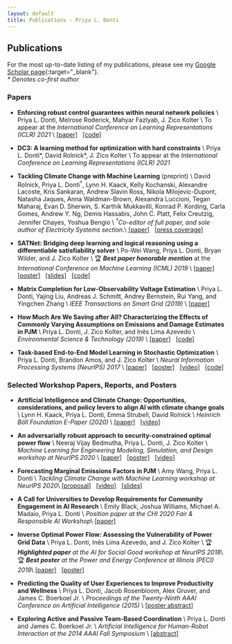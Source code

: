 ```yaml
---
layout: default
title: Publications - Priya L. Donti
---
```


## Publications

For the most up-to-date listing of my publications, please see my [Google Scholar page](https://scholar.google.com/citations?user=PfRSkfEAAAAJ){:target="_blank"}.<br>
_* Denotes co-first author_

### Papers

* __Enforcing robust control guarantees within neural network policies__ \\
Priya L. Donti, Melrose Roderick, Mahyar Fazlyab, J. Zico Kolter \\
To appear at the _International Conference on Learning Representations (ICLR) 2021_ \\
<a href="https://arxiv.org/abs/2011.08105" target="_blank">[paper]</a>
&nbsp; 
<a href="https://github.com/locuslab/robust-nn-control" target="_blank">[code]</a>

* __DC3: A learning method for optimization with hard constraints__ \\
Priya L. Donti\*, David Rolnick\*, J. Zico Kolter \\
To appear at the _International Conference on Learning Representations (ICLR) 2021_

* __Tackling Climate Change with Machine Learning__ (preprint) \\
David Rolnick, Priya L. Donti<sup>†</sup>, Lynn H. Kaack, Kelly Kochanski, Alexandre Lacoste, Kris Sankaran, Andrew Slavin Ross, Nikola Milojevic-Dupont, Natasha Jaques, Anna Waldman-Brown, Alexandra Luccioni, Tegan Maharaj, Evan D. Sherwin, S. Karthik Mukkavilli, Konrad P. Kording, Carla Gomes, Andrew Y. Ng, Demis Hassabis, John C. Platt, Felix Creutzig, Jennifer Chayes, Yoshua Bengio \\
<i><sup>†</sup>Co-editor of full paper, and sole author of Electricity Systems section.</i>\\
<a href="https://arxiv.org/abs/1906.05433" target="_blank">[paper]</a>
&nbsp; 
<a href="https://www.technologyreview.com/s/613838/ai-climate-change-machine-learning/" target="_blank">[press coverage]</a>

* __SATNet: Bridging deep learning and logical reasoning using a differentiable satisfiability solver__ \\
Po-Wei Wang, Priya L. Donti, Bryan Wilder, and J. Zico Kolter \\
&#127942; <i><b>Best paper honorable mention</b></i> at the _International Conference on Machine Learning (ICML) 2019_ \\
<a href="https://arxiv.org/abs/1905.12149" target="_blank">[paper]</a>
&nbsp; 
<a href="https://powei.tw/satnet_poster.pdf" target="_blank">[poster]</a>
&nbsp; 
<a href="https://powei.tw/satnet_slide.pdf" target="_blank">[slides]</a>
&nbsp; 
<a href="https://github.com/locuslab/SATNet" target="_blank">[code]</a>

* __Matrix Completion for Low-Observability Voltage Estimation__ \\
Priya L. Donti, Yajing Liu, Andreas J. Schmitt, Andrey Bernstein, Rui Yang, and Yingchen Zhang \\
_IEEE Transactions on Smart Grid (2019)_ \\
<a href="https://www.doi.org/10.1109/TSG.2019.2956906" target="_blank">[paper]</a> 

* __How Much Are We Saving after All? Characterizing the Effects of Commonly Varying Assumptions on Emissions and Damage Estimates in PJM__ \\
Priya L. Donti, J. Zico Kolter, and Inês Lima Azevedo \\
_Environmental Science & Technology (2019)_ \\
<a href="https://pubs.acs.org/doi/10.1021/acs.est.8b06586" target="_blank">[paper]</a>
&nbsp; 
<a href="https://github.com/priyald17/emissions-assumptions" target="_blank">[code]</a>

* __Task-based End-to-End Model Learning in Stochastic Optimization__ \\
Priya L. Donti, Brandon Amos, and J. Zico Kolter \\
_Neural Information Processing Systems (NeurIPS) 2017_ \\
<a href="https://arxiv.org/abs/1703.04529" target="_blank">[paper]</a>
&nbsp; 
<a href="/files/2017/neurips_e2e_model_learning_poster.pdf" target="_blank">[poster]</a>
&nbsp; 
<a href="https://youtu.be/vGSzqbgDB-8" target="_blank">[video]</a>
&nbsp; 
<a href="https://github.com/locuslab/e2e-model-learning" target="_blank">[code]</a>



### Selected Workshop Papers, Reports, and Posters

* __Artificial Intelligence and Climate Change: Opportunities, considerations, and policy levers to align AI with climate change goals__ \\
Lynn H. Kaack, Priya L. Donti, Emma Strubell, David Rolnick \\
_Heinrich Böll Foundation E-Paper (2020)_ \\
<a href="https://eu.boell.org/en/2020/12/03/artificial-intelligence-and-climate-change" target="_blank">[paper]</a>
&nbsp;
<a href="https://www.youtube.com/watch?v=HEw3xhTMnp0&feature=youtu.be&ab_channel=Heinrich-B%C3%B6ll-StiftungEuropeanUnion" target="_blank">[video]</a>

* __An adversarially robust approach to security-constrained optimal power flow__ \\
Neeraj Vijay Bedmutha, Priya L. Donti, J. Zico Kolter \\
_Machine Learning for Engineering Modeling, Simulation, and Design workshop at NeurIPS 2020_ \\
<a href="https://ml4eng.github.io/camera_readys/53.pdf" target="_blank">[paper]</a>
&nbsp; 
<a href="https://ml4eng.github.io/posters/53.pdf" target="_blank">[poster]</a>
&nbsp;
<a href="https://slideslive.com/38942213/an-adversarially-robust-approach-to-securityconstrained-optimal-power-flow" target="_blank">[video]</a>

* __Forecasting Marginal Emissions Factors in PJM__ \\
Amy Wang, Priya L. Donti \\
_Tackling Climate Change with Machine Learning workshop at NeurIPS 2020_\\
<a href="https://www.climatechange.ai/papers/neurips2020/92/paper.pdf" target="_blank">[proposal]</a>
&nbsp; 
<a href="https://slideslive.com/38942124/forecasting-mefs-in-pjm" target="_blank">[video]</a>
&nbsp; 
<a href="https://www.climatechange.ai/papers/neurips2020/92/slides.pdf" target="_blank">[slides]</a>

* __A Call for Universities to Develop Requirements for Community Engagement in AI Research__ \\
Emily Black, Joshua Williams, Michael A. Madaio, Priya L. Donti \\
_Position paper at the CHI 2020 Fair & Responsible AI Workshop_\\
<a href="http://www.cs.cmu.edu/afs/cs.cmu.edu/user/emilybla/www/CHI2020_extended_abstract.pdf" target="_blank">[paper]</a>

* __Inverse Optimal Power Flow: Assessing the Vulnerability of Power Grid Data__ \\
Priya L. Donti, Inês Lima Azevedo, and J. Zico Kolter \\
&#127942; <i><b>Highlighted paper</b> at the AI for Social Good workshop at NeurIPS 2018</i>\\
&#127942; <i><b>Best poster</b> at the Power and Energy Conference at Illinois (PECI) 2019</i>\\
<a href="https://aiforsocialgood.github.io/2018/pdfs/track1/118_aisg_neurips2018.pdf" target="_blank">[paper]</a>
&nbsp; 
<a href="/files/2018/inverse_opf_poster.pdf" target="_blank">[poster]</a>

* __Predicting the Quality of User Experiences to Improve Productivity and Wellness__ \\
Priya L. Donti, Jacob Rosenbloom, Alex Gruver, and James C. Boerkoel Jr. \\
_Proceedings of the Twenty-Ninth AAAI Conference on Artificial Intelligence (2015)_ \\
<a href="https://www.aaai.org/ocs/index.php/AAAI/AAAI15/paper/viewFile/9862/9709" target="_blank">[poster abstract]</a>

* __Exploring Active and Passive Team-Based Coordination__ \\
Priya L. Donti and James C. Boerkoel Jr. \\
_Artificial Intelligence for Human-Robot Interaction at the 2014 AAAI Fall Symposium_ \\
<a href="https://www.cs.hmc.edu/~boerkoel/Donti_Boerkoel_AIHRI_2014.pdf" target="_blank">[abstract]</a>
